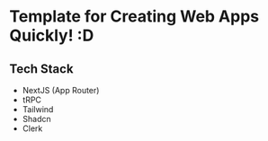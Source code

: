 # Template for Creating Web Apps Quickly! :D

## Tech Stack

* NextJS (App Router)
* tRPC
* Tailwind
* Shadcn
* Clerk